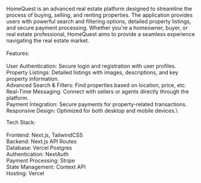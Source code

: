 HomeQuest is an advanced real estate platform designed to streamline the process of buying, selling, and renting properties. The application provides users with powerful search and filtering options, detailed property listings, and secure payment processing. Whether you're a homeowner, buyer, or real estate professional, HomeQuest aims to provide a seamless experience navigating the real estate market.\
\
Features:\
\
User Authentication: Secure login and registration with user profiles.\
Property Listings: Detailed listings with images, descriptions, and key property information.\
Advanced Search & Filters: Find properties based on location, price, etc.\
Real-Time Messaging: Connect with sellers or agents directly through the platform.\
Payment Integration: Secure payments for property-related transactions.\
Responsive Design: Optimized for both desktop and mobile devices.\

Tech Stack:\
\
Frontend: Next.js, TailwindCSS\
Backend: Next.js API Routes\
Database: Vercel Postgres\
Authentication: NextAuth\
Payment Processing: Stripe\
State Management: Context API\
Hosting: Vercel
